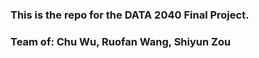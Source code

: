 ### This is the repo for the DATA 2040 Final Project. 
### Team of: Chu Wu, Ruofan Wang, Shiyun Zou
